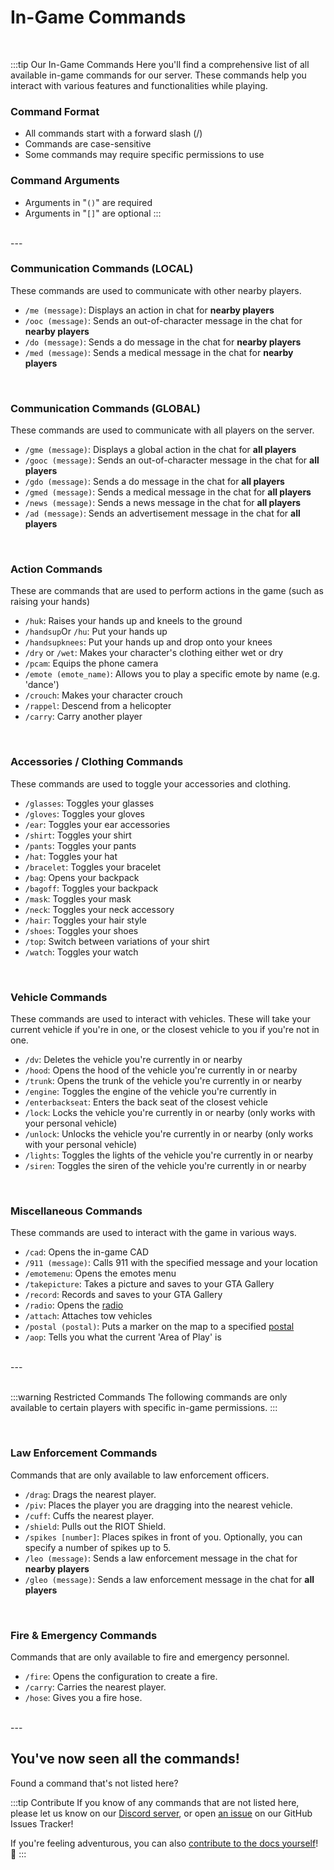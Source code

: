 # In-Game Commands

<br/>

:::tip Our In-Game Commands
Here you'll find a comprehensive list of all available in-game commands for our server.
These commands help you interact with various features and functionalities while playing.

### Command Format
- All commands start with a forward slash (/)
- Commands are case-sensitive
- Some commands may require specific permissions to use

### Command Arguments
- Arguments in "`()`" are required
- Arguments in "`[]`" are optional
:::

<br/>
---
<br/>

### Communication Commands (LOCAL)
These commands are used to communicate with other nearby players.
- `/me (message)`: Displays an action in chat for **nearby players**
- `/ooc (message)`: Sends an out-of-character message in the chat for **nearby players**
- `/do (message)`: Sends a do message in the chat for **nearby players**
- `/med (message)`: Sends a medical message in the chat for **nearby players**

<br/>

### Communication Commands (GLOBAL)
These commands are used to communicate with all players on the server.
- `/gme (message)`: Displays a global action in the chat for **all players**
- `/gooc (message)`: Sends an out-of-character message in the chat for **all players**
- `/gdo (message)`: Sends a do message in the chat for **all players**
- `/gmed (message)`: Sends a medical message in the chat for **all players**
- `/news (message)`: Sends a news message in the chat for **all players**
- `/ad (message)`: Sends an advertisement message in the chat for **all players**

<br/>

### Action Commands
These are commands that are used to perform actions in the game (such as raising your hands)
- `/huk`: Raises your hands up and kneels to the ground
- `/handsup`Or `/hu`: Put your hands up
- `/handsupknees`: Put your hands up and drop onto your knees
- `/dry` or `/wet`: Makes your character's clothing either wet or dry
- `/pcam`: Equips the phone camera
- `/emote (emote_name)`: Allows you to play a specific emote by name (e.g. 'dance')
- `/crouch`: Makes your character crouch
- `/rappel`: Descend from a helicopter
- `/carry`: Carry another player

<br/>

### Accessories / Clothing Commands
These commands are used to toggle your accessories and clothing.
- `/glasses`: Toggles your glasses
- `/gloves`: Toggles your gloves
- `/ear`: Toggles your ear accessories
- `/shirt`: Toggles your shirt
- `/pants`: Toggles your pants
- `/hat`: Toggles your hat
- `/bracelet`: Toggles your bracelet
- `/bag`: Opens your backpack
- `/bagoff`: Toggles your backpack
- `/mask`: Toggles your mask
- `/neck`: Toggles your neck accessory
- `/hair`: Toggles your hair style
- `/shoes`: Toggles your shoes
- `/top`: Switch between variations of your shirt
- `/watch`: Toggles your watch

<br/>

### Vehicle Commands
These commands are used to interact with vehicles. These will take your current vehicle if you're in one, or the closest vehicle to you if you're not in one.
- `/dv`: Deletes the vehicle you're currently in or nearby
- `/hood`: Opens the hood of the vehicle you're currently in or nearby
- `/trunk`: Opens the trunk of the vehicle you're currently in or nearby
- `/engine`: Toggles the engine of the vehicle you're currently in
- `/enterbackseat`: Enters the back seat of the closest vehicle
- `/lock`: Locks the vehicle you're currently in or nearby (only works with your personal vehicle)
- `/unlock`: Unlocks the vehicle you're currently in or nearby (only works with your personal vehicle)
- `/lights`: Toggles the lights of the vehicle you're currently in or nearby
- `/siren`: Toggles the siren of the vehicle you're currently in or nearby

<br/>

### Miscellaneous Commands
These commands are used to interact with the game in various ways.
- `/cad`: Opens the in-game CAD
- `/911 (message)`: Calls 911 with the specified message and your location
- `/emotemenu`: Opens the emotes menu
- `/takepicture`: Takes a picture and saves to your GTA Gallery
- `/record`: Records and saves to your GTA Gallery
- `/radio`: Opens the [radio](/docs/law-enforcement/tools/radio)
- `/attach`: Attaches tow vehicles
- `/postal (postal)`: Puts a marker on the map to a specified [postal](/docs/postal-codes/postal-cmd)
- `/aop`: Tells you what the current 'Area of Play' is

<br/>
---
<br/>
<br/>

:::warning Restricted Commands
The following commands are only available to certain players with specific in-game permissions.
:::

<br/>

### Law Enforcement Commands
Commands that are only available to law enforcement officers.
- `/drag`: Drags the nearest player.
- `/piv`: Places the player you are dragging into the nearest vehicle.
- `/cuff`: Cuffs the nearest player.
- `/shield`: Pulls out the RIOT Shield.
- `/spikes [number]`: Places spikes in front of you. Optionally, you can specify a number of spikes up to 5.
- `/leo (message)`: Sends a law enforcement message in the chat for **nearby players**
- `/gleo (message)`: Sends a law enforcement message in the chat for **all players**

<br/>

### Fire & Emergency Commands
Commands that are only available to fire and emergency personnel.
- `/fire`: Opens the configuration to create a fire.
- `/carry`: Carries the nearest player.
- `/hose`: Gives you a fire hose.

<br/>
---
<br/>

## You've now seen all the commands!
Found a command that's not listed here?

:::tip Contribute
If you know of any commands that are not listed here, please let us know on our [Discord server](https://discord.gg/kcdojrp), or open [an issue](https://github.com/MTDOJRP/docs/issues) on our GitHub Issues Tracker!

If you're feeling adventurous, you can also [contribute to the docs yourself](https://github.com/MTDOJRP/docs/blob/main/README.md)! 💪
:::
